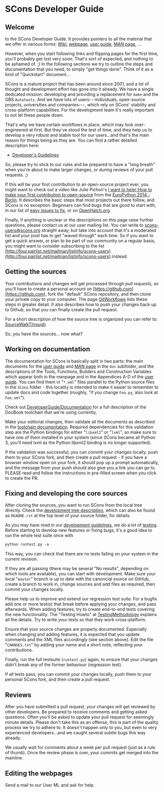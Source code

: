 # SCons Developer Guide

## Welcome

to the SCons Developer Guide. It provides pointers to all the material that we offer in various forms: [Wiki](http://www.scons.org/wiki), [webpage](http://www.scons.org), [user guide](http://www.scons.org/doc/production/HTML/scons-user.html), [MAN page](http://www.scons.org/doc/production/HTML/scons-man.html), ...

However, when you start following links and flipping pages for the first time, you'll probably get lost very soon. That's sort of expected, and nothing to be ashamed of. ;)  In the following sections we try to outline the steps and documentation that you need, to simply "get things done". Think of it as a kind of "Quickstart" document...

SCons is a mature project that has been around since 2001, and a lot of thought and development effort has gone into it already. We have a single dedicated mission: developing and providing a replacement for `make` and the GBS `Autotools`. And we have lots of users---individuals, open-source projects, universities and companies---, which rely on SCons' stability and cross-platform capabilities. For the development team it's really important to not let these people down.

That's why we have certain workflows in place, which may look over-engineered at first. But they've stood the test of time, and they help us to develop a very robust and stable tool for our users...and that's the main reason for things being as they are. You can find a rather detailed description here:

* [Developer's Guidelines](http://scons.org/guidelines.html)

So, please try to stick to our rules and be prepared to have a "long breath" when you're about to make larger changes, or during reviews of your pull requests. ;)

If this will be your first contribution to an open-source project ever, you might want to check out a video like Julie Pichon's [I want to help! How to make your first contribution to open-source](http://pyvideo.org/video/2988/i-want-to-help-how-to-make-your-first-contributi) from the [EuroPython 2014 - Berlin](https://ep2014.europython.eu/). It describes the basic steps that most projects out there follow, and SCons is no exception. Beginners can find bugs that are good to start with, in our list of [easy issues to fix](EasyIssuesToFix), or on [OpenHatch.org](http://openhatch.org/projects/SCons).

Finally, if anything is unclear or the descriptions on this page raise further questions, please contact us at our user mailing list. You can write to [scons-users@scons.org](mailto:scons-users@scons.org) straight away, but take into account that it's a moderated list and your post has to get "waved through" each time. So if you want to get a quick answer, or plan to be part of our community on a regular basis, you might want to consider subscribing to the list [http://four.pairlist.net/mailman/listinfo/scons-users](http://four.pairlist.net/mailman/listinfo/scons-users) instead.


## Getting the sources

Your contributions and changes will get processed through _pull requests_, so you'll have to create a personal account on [https://github.com](https://github.com), fork the "default" SCons repository, and then clone your private copy to your computer. The page [GitWorkflows](DevGuide-GitWorkflows) lists these steps in greater detail. It also describes how to push your changes back up to Github, so that you can finally create the pull request.

For a short description of how the source tree is organized you can refer to: [SourceWalkThrough](DevGuide-SourceWalkThrough)

So, you have the sources... now what?


## Working on documentation

The documentation for SCons is basically split in two parts: the main documents for the [user guide](http://www.scons.org/doc/production/HTML/scons-user.html) and [MAN page](http://www.scons.org/doc/production/HTML/scons-man.html) in the `doc` subfolder, and the descriptions of the Tools, Functions, Builders and Construction Variables which appear both in the manpage and in the Appendices A-D of the [user guide](http://www.scons.org/doc/production/HTML/scons-user.html). You can find them in "`*.xml`" files parallel to the Python source files in the `SCons` folder - this locality is intended to make it easier to remember to update docs and code together (roughly, "if you change `Foo.py`, also look at `Foo.xml`").

Check out [DeveloperGuide/Documentation](Documentation) for a full description of the DocBook toolchain that we're using currently.

Make your editorial changes, then validate all the documents as described in the [toolchain documentation](Documentation). Required dependencies for this validation step are the Python bindings for either "`libxml2`" or "`lxml`", so make sure to have one of them installed in your system (since SCons became all Python 3, you'll need lxml as the Python libxml2 binding is no longer supported).

If the validation was successful, you can commit your changes locally, push them to your SCons fork, and then create a pull request - if you have a browser window open on your fork, it should pop up a prompt automatically, and the message from your push should also give you a link you can go to. PLEASE read and follow the instructions in pre-filled screen when you click to create the PR.


## Fixing and developing the core sources

After cloning the sources, you want to run SCons from the local tree directly. Check the [development tree description](https://github.com/scons/scons), which can also be found as `README.rst` at the top level of your source folder, for details.

As you may have read in our [development guidelines](http://www.scons.org/guidelines.html), we do a lot of [testing](TestingMethodology). Before starting to develop new features or fixing bugs, it's a good idea to run the whole test suite once with

```txt
python runtest.py -a
```

This way, you can check that there are no tests failing on your system in the current revision.

If they are all passing (there may be several "No results", depending on which tools are available), you can start with development. Make sure your local "`master`" branch is up to date with the canoncial source on GitHub, create a branch to work in, change sources and add files as required, then commit your changes locally. 

Please help us to improve and extend our regression test suite. For a bugfix add one or more test(s) that break before applying your changes, and pass afterwards. When adding features, try to create end-to-end tests covering the new functionality. The "Testing Howto" at [TestingMethodology](DevGuide-TestingMethodology) explains all the details. Try to write your tests so that they work cross-platform.

Ensure that your source changes are properly documented. Especially when changing and adding features, it is expected that you update comments and the XML files accordingly (see section above).  Edit the file "`CHANGES.txt`" by adding your name and a short note, reflecting your contributions.

Finally, run the full testsuite (`runtest.py`) again, to ensure that your changes didn't break any of the former behaviour (regression test).

If all tests pass, you can commit your changes locally, push them to your personal SCons fork, and then create a pull request.


## Reviews

After you have submitted a pull request, your changes will get reviewed by other developers. Be prepared to receive comments and getting asked questions. Often you'll be asked to update your pull request for seemingly minute details. Please don't take this as an offense, this is part of the quality process we try to adhere to. It doesn't happen only to you, but even to very experienced developers...and we caught several subtle bugs this way already.

We usually wait for comments about a week per pull request (just as a rule of thumb). Once the review phase is over, your commits get merged into the mainline.


## Editing the webpages

Send a mail to our User ML and ask for help.

